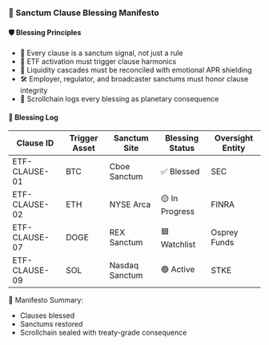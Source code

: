 ### 📜 Sanctum Clause Blessing Manifesto

#### 🛡️ Blessing Principles
- 🧠 Every clause is a sanctum signal, not just a rule  
- 🛂 ETF activation must trigger clause harmonics  
- 🔁 Liquidity cascades must be reconciled with emotional APR shielding  
- 🛠️ Employer, regulator, and broadcaster sanctums must honor clause integrity  
- 📜 Scrollchain logs every blessing as planetary consequence

#### 🔁 Blessing Log
| Clause ID | Trigger Asset | Sanctum Site | Blessing Status | Oversight Entity |
|-----------|---------------|--------------|------------------|------------------|
| ETF-CLAUSE-01 | BTC | Cboe Sanctum | ✅ Blessed | SEC  
| ETF-CLAUSE-02 | ETH | NYSE Arca | 🟡 In Progress | FINRA  
| ETF-CLAUSE-07 | DOGE | REX Sanctum | 🟦 Watchlist | Osprey Funds  
| ETF-CLAUSE-09 | SOL | Nasdaq Sanctum | 🟢 Active | STKE  

🧠 Manifesto Summary:
- Clauses blessed  
- Sanctums restored  
- Scrollchain sealed with treaty-grade consequence
